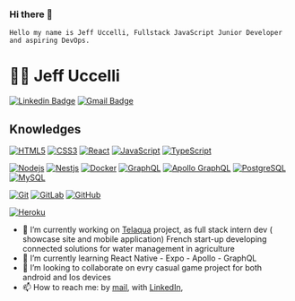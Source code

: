 ### Hi there 👋

    Hello my name is Jeff Uccelli, Fullstack JavaScript Junior Developer and aspiring DevOps.


# :man_technologist: Jeff Uccelli

[![Linkedin Badge](https://img.shields.io/badge/-LinkedIn-blue?style=flat-square&logo=Linkedin&logoColor=white&link=https://www.https://www.linkedin.com/in/jeff-uccelli/)](https://www.https://www.linkedin.com/in/jeff-uccelli/)
[![Gmail Badge](https://img.shields.io/badge/-Gmail-c14438?style=flat-square&logo=Gmail&logoColor=white&link=mailto:jeanfrancoisuccelli@gmail.com)](mailto:jeanfrancoisuccelli@gmail.com)

## Knowledges

[![HTML5](https://img.shields.io/badge/-HTML5-E34F26?style=flat-square&logo=html5&logoColor=white&link=https://github.com/JeanFrancoisUccelli/)](https://github.com/JeanFrancoisUccelli/)
[![CSS3](https://img.shields.io/badge/-CSS3-1572B6?style=flat-square&logo=css3&link=https://github.com/JeanFrancoisUccelli/)](https://github.com/JeanFrancoisUccelli/)
[![React](https://img.shields.io/badge/-React-black?style=flat-square&logo=react&link=https://github.com/JeanFrancoisUccelli/)](https://github.com/JeanFrancoisUccelli/)
[![JavaScript](https://img.shields.io/badge/-JavaScript-black?style=flat-square&logo=javascript&link=https://github.com/JeanFrancoisUccelli/)](https://github.com/JeanFrancoisUccelli/)
[![TypeScript](https://img.shields.io/badge/-TypeScript-007ACC?style=flat-square&logo=typescript&link=https://github.com/JeanFrancoisUccelli/)](https://github.com/JeanFrancoisUccelli/)

[![Nodejs](https://img.shields.io/badge/-Nodejs-black?style=flat-square&logo=Node.js&link=https://github.com/JeanFrancoisUccelli/)](https://github.com/JeanFrancoisUccelli/)
[![Nestjs](https://img.shields.io/badge/-Nestjs-black?style=flat-square&logo=NestJS&link=https://github.com/JeanFrancoisUccelli/)](https://github.com/JeanFrancoisUccelli/)
[![Docker](https://img.shields.io/badge/-Docker-black?style=flat-square&logo=docker&link=https://github.com/JeanFrancoisUccelli/)](https://github.com/JeanFrancoisUccelli/)
[![GraphQL](https://img.shields.io/badge/-GraphQL-E10098?style=flat-square&logo=graphql&link=https://github.com/JeanFrancoisUccelli/)](https://github.com/JeanFrancoisUccelli/)
[![Apollo GraphQL](https://img.shields.io/badge/-Apollo%20GraphQL-311C87?style=flat-square&logo=apollo-graphql&link=https://github.com/JeanFrancoisUccelli/)](https://github.com/JeanFrancoisUccelli/)
[![PostgreSQL](https://img.shields.io/badge/-PostgreSQL-336791?style=flat-square&logo=postgresql&link=https://github.com/JeanFrancoisUccelli/)](https://github.com/JeanFrancoisUccelli/)
[![MySQL](https://img.shields.io/badge/-MySQL-black?style=flat-square&logo=mysql&link=https://github.com/JeanFrancoisUccelli/)](https://github.com/JeanFrancoisUccelli/)

[![Git](https://img.shields.io/badge/-Git-black?style=flat-square&logo=git&link=https://github.com/JeanFrancoisUccelli/)](https://github.com/JeanFrancoisUccelli/)
[![GitLab](https://img.shields.io/badge/-GitLab-FCA121?style=flat-square&logo=gitlab&link=https://github.com/JeanFrancoisUccelli/)](https://github.com/JeanFrancoisUccelli/)
[![GitHub](https://img.shields.io/badge/-GitHub-181717?style=flat-square&logo=github&link=https://github.com/JeanFrancoisUccelli/)](https://github.com/JeanFrancoisUccelli/)

[![Heroku](https://img.shields.io/badge/-Heroku-430098?style=flat-square&logo=heroku&link=https://github.com/JeanFrancoisUccelli/)](https://github.com/JeanFrancoisUccelli/)


- 🔭 I’m currently working on [Telaqua](https://telaqua.com) project, as full stack intern dev ( showcase site and mobile application)
        French start-up developing connected solutions for water management in agriculture
- 🌱 I’m currently learning React Native - Expo - Apollo - GraphQL
- 👯 I’m looking to collaborate on evry casual game project for both android and Ios devices
- 📫 How to reach me: 
        by [mail](mailto:jeanfrancoisuccelli@gmail.com), 
        with [LinkedIn](https://www.https://www.linkedin.com/in/jeff-uccelli/),
